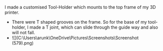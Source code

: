 I made a customised Tool-Holder which mounts to the top frame of my 3D printer. 
- There were T shaped grooves on the frame. So for the base of my tool-holder, I made a T joint, which can slide through the guide way and also will not fall.
- ![](C:\Users\arunk\OneDrive\Pictures\Screenshots\Screenshot (579).png)
